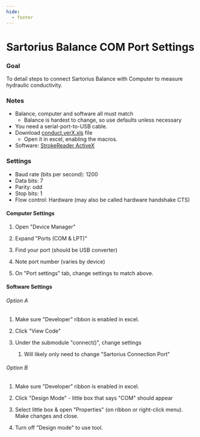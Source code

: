 ```yaml
---
hide:
  - footer
---
```


# Sartorius Balance COM Port Settings

### Goal
To detail steps to connect Sartorius Balance with Computer to measure hydraulic conductivity.

### Notes
+ Balance, computer and software all must match
    + Balance is hardest to change, so use defaults unless necessary
+ You need a serial-port-to-USB cable.
+ Download [conduct.verX.xls](https://docs.google.com/spreadsheets/d/19Gr1bHsw4f4eCfuZ9XkLv3EeIw5RaviX/edit?usp=sharing&ouid=117278050553426340443&rtpof=true&sd=true) file 
    + Open it in excel, enabling the macros.
+ Software: [StrokeReader ActiveX](https://strokescribe.com/en/serial-port-download.html)

### Settings
+ Baud rate (bits per second): 1200
+ Data bits: 7
+ Parity: odd
+ Stop bits: 1
+ Flow control: Hardware (may also be called hardware handshake CTS)

#### Computer Settings
1. Open "Device Manager"

2. Expand "Ports (COM & LPT)"

3. Find your port (should be USB converter)

4. Note port number (varies by device)

5. On "Port settings" tab, change settings to match above.

#### Software Settings
###### Option A
1. Make sure "Developer" ribbon is enabled in excel.

2. Click "View Code"

3. Under the submodule "connect()", change settings
    1. Will likely only need to change "Sartorius Connection Port"

###### Option B
1. Make sure "Developer" ribbon is enabled in excel.

2. Click "Design Mode" - little box that says "COM" should appear

3. Select little box & open "Properties" (on ribbon or right-click menu). Make changes and close.

4. Turn off "Design mode" to use tool.